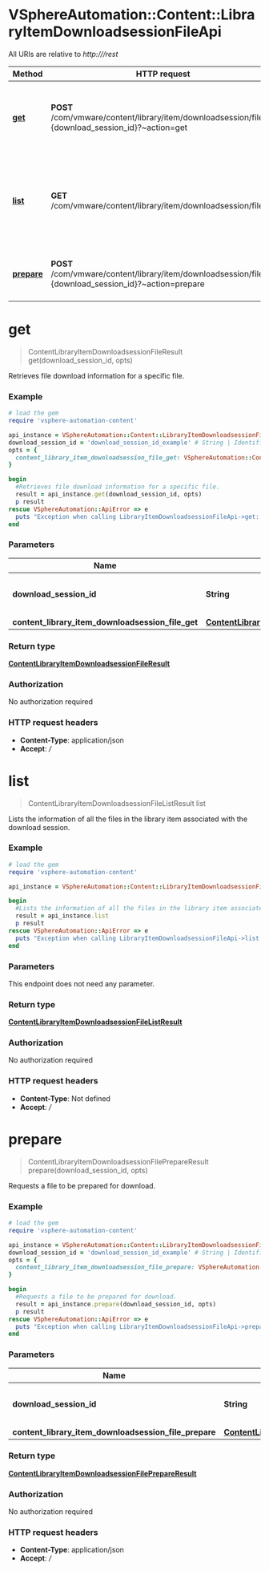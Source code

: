 # VSphereAutomation::Content::LibraryItemDownloadsessionFileApi

All URIs are relative to *http:///rest*

Method | HTTP request | Description
------------- | ------------- | -------------
[**get**](LibraryItemDownloadsessionFileApi.md#get) | **POST** /com/vmware/content/library/item/downloadsession/file/id:{download_session_id}?~action&#x3D;get | Retrieves file download information for a specific file.
[**list**](LibraryItemDownloadsessionFileApi.md#list) | **GET** /com/vmware/content/library/item/downloadsession/file | Lists the information of all the files in the library item associated with the download session.
[**prepare**](LibraryItemDownloadsessionFileApi.md#prepare) | **POST** /com/vmware/content/library/item/downloadsession/file/id:{download_session_id}?~action&#x3D;prepare | Requests a file to be prepared for download.


# **get**
> ContentLibraryItemDownloadsessionFileResult get(download_session_id, opts)

Retrieves file download information for a specific file.

### Example
```ruby
# load the gem
require 'vsphere-automation-content'

api_instance = VSphereAutomation::Content::LibraryItemDownloadsessionFileApi.new
download_session_id = 'download_session_id_example' # String | Identifier of the download session.
opts = {
  content_library_item_downloadsession_file_get: VSphereAutomation::ContentLibraryItemDownloadsessionFileGet.new # ContentLibraryItemDownloadsessionFileGet | 
}

begin
  #Retrieves file download information for a specific file.
  result = api_instance.get(download_session_id, opts)
  p result
rescue VSphereAutomation::ApiError => e
  puts "Exception when calling LibraryItemDownloadsessionFileApi->get: #{e}"
end
```

### Parameters

Name | Type | Description  | Notes
------------- | ------------- | ------------- | -------------
 **download_session_id** | **String**| Identifier of the download session. | 
 **content_library_item_downloadsession_file_get** | [**ContentLibraryItemDownloadsessionFileGet**](ContentLibraryItemDownloadsessionFileGet.md)|  | [optional] 

### Return type

[**ContentLibraryItemDownloadsessionFileResult**](ContentLibraryItemDownloadsessionFileResult.md)

### Authorization

No authorization required

### HTTP request headers

 - **Content-Type**: application/json
 - **Accept**: */*



# **list**
> ContentLibraryItemDownloadsessionFileListResult list

Lists the information of all the files in the library item associated with the download session.

### Example
```ruby
# load the gem
require 'vsphere-automation-content'

api_instance = VSphereAutomation::Content::LibraryItemDownloadsessionFileApi.new

begin
  #Lists the information of all the files in the library item associated with the download session.
  result = api_instance.list
  p result
rescue VSphereAutomation::ApiError => e
  puts "Exception when calling LibraryItemDownloadsessionFileApi->list: #{e}"
end
```

### Parameters
This endpoint does not need any parameter.

### Return type

[**ContentLibraryItemDownloadsessionFileListResult**](ContentLibraryItemDownloadsessionFileListResult.md)

### Authorization

No authorization required

### HTTP request headers

 - **Content-Type**: Not defined
 - **Accept**: */*



# **prepare**
> ContentLibraryItemDownloadsessionFilePrepareResult prepare(download_session_id, opts)

Requests a file to be prepared for download.

### Example
```ruby
# load the gem
require 'vsphere-automation-content'

api_instance = VSphereAutomation::Content::LibraryItemDownloadsessionFileApi.new
download_session_id = 'download_session_id_example' # String | Identifier of the download session.
opts = {
  content_library_item_downloadsession_file_prepare: VSphereAutomation::ContentLibraryItemDownloadsessionFilePrepare.new # ContentLibraryItemDownloadsessionFilePrepare | 
}

begin
  #Requests a file to be prepared for download.
  result = api_instance.prepare(download_session_id, opts)
  p result
rescue VSphereAutomation::ApiError => e
  puts "Exception when calling LibraryItemDownloadsessionFileApi->prepare: #{e}"
end
```

### Parameters

Name | Type | Description  | Notes
------------- | ------------- | ------------- | -------------
 **download_session_id** | **String**| Identifier of the download session. | 
 **content_library_item_downloadsession_file_prepare** | [**ContentLibraryItemDownloadsessionFilePrepare**](ContentLibraryItemDownloadsessionFilePrepare.md)|  | [optional] 

### Return type

[**ContentLibraryItemDownloadsessionFilePrepareResult**](ContentLibraryItemDownloadsessionFilePrepareResult.md)

### Authorization

No authorization required

### HTTP request headers

 - **Content-Type**: application/json
 - **Accept**: */*



